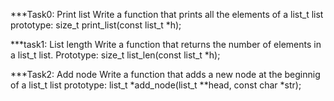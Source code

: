 ***Task0: Print list
  Write a function that prints all the elements of a list_t list
  prototype: size_t print_list(const list_t *h);

***task1: List length
  Write a function that returns the number of elements in a list_t list.
  Prototype: size_t list_len(const list_t *h);

***Task2: Add node
   Write a function that adds a new node at the beginnig of a list_t list
   prototype: list_t *add_node(list_t **head, const char *str);

 
